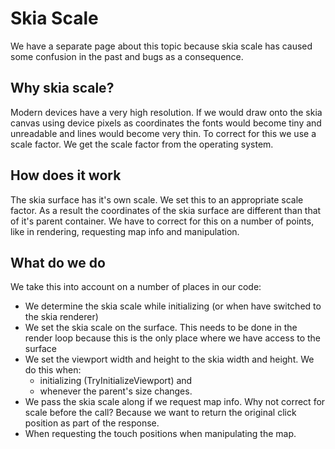 # Skia Scale

We have a separate page about this topic because skia scale has caused some confusion in the past and bugs as a consequence. 

## Why skia scale?
Modern devices have a very high resolution. If we would draw onto the skia canvas using device pixels as coordinates the fonts would become tiny and unreadable and lines would become very thin. To correct for this we use a scale factor. We get the scale factor from the operating system.

## How does it work
The skia surface has it's own scale. We set this to an appropriate scale factor. As a result the coordinates of the skia surface are different than that of it's parent container. We have to correct for this on a number of points, like in rendering, requesting map info and manipulation.

## What do we do
We take this into account on a number of places in our code:

- We determine the skia scale while initializing (or when have switched to the skia renderer)
- We set the skia scale on the surface. This needs to be done in the render loop because this is the only place where we have access to the surface
- We set the viewport width and height to the skia width and height. We do this when:
  - initializing (TryInitializeViewport) and
  - whenever the parent's size changes.
- We pass the skia scale along if we request map info. Why not correct for scale before the call? Because we want to return the original click position as part of the response.
- When requesting the touch positions when manipulating the map.